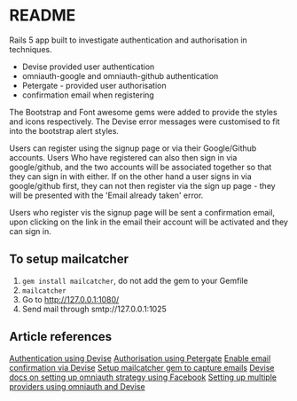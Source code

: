 # README

Rails 5 app built to investigate authentication and authorisation in techniques.
- Devise provided user authentication
- omniauth-google and omniauth-github authentication
- Petergate - provided user authorisation
- confirmation email when registering

The Bootstrap and Font awesome gems were added to provide the styles and icons respectively. The Devise error messages were customised to fit into the bootstrap alert styles.

Users can register using the signup page or via their Google/Github accounts. Users Who have registered can also then sign in via google/github, and the two accounts will be associated together so that they can sign in with either. If on the other hand a user signs in via google/github first, they can not then register via the sign up page - they will be presented with the 'Email already taken' error.

Users who register vis the signup page will be sent a confirmation email, upon clicking on the link in the email their account will be activated and they can sign in.


## To setup mailcatcher
1. `gem install mailcatcher`, do not add the gem to your Gemfile
2. `mailcatcher`
3. Go to http://127.0.0.1:1080/
4. Send mail through smtp://127.0.0.1:1025


## Article references

[Authentication using Devise](https://rails.devcamp.com/trails/dissecting-rails-5/campsites/rails-5-authentication)
[Authorisation using Petergate](https://rails.devcamp.com/dissecting-rails-5/implementing-authorization-rails/guide-implementing-petergate-rails-5-application)
[Enable email confirmation via Devise](https://github.com/plataformatec/devise/wiki/How-To:-Add-:confirmable-to-Users)
[Setup mailcatcher gem to capture emails](https://stackoverflow.com/questions/8186584/how-do-i-set-up-email-confirmation-with-devise)
[Devise docs on setting up omniauth strategy using Facebook](https://github.com/plataformatec/devise/wiki/OmniAuth:-Overview)
[Setting up multiple providers using omniauth and Devise](httpgsts://scotch.io/tutorials/integrating-social-login-in-a-ruby-on-rails-application)


